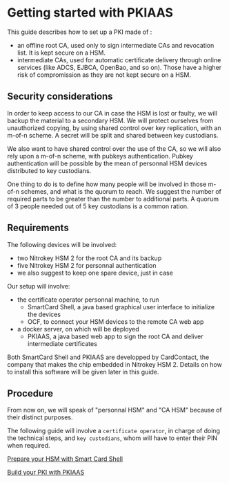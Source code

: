 Getting started with PKIAAS
===========================

This guide describes how to set up a PKI made of :

- an offline root CA, used only to sign intermediate CAs and revocation list. It is kept secure on a HSM.
- intermediate CAs, used for automatic certificate delivery through online services (like ADCS, EJBCA, OpenBao, and so on). Those have a higher risk of compromission as they are not kept secure on a HSM.


Security considerations
-----------------------

In order to keep access to our CA in case the HSM is lost or faulty, we will backup the material to a secondary HSM. We will protect ourselves from unauthorized copying, by using shared control over key replication, with an m-of-n scheme. A secret will be split and shared between key custodians.

We also want to have shared control over the use of the CA, so we will also rely upon a m-of-n scheme, with pubkeys authentication. Pubkey authentication will be possible by the mean of personnal HSM devices distributed to key custodians.

One thing to do is to define how many people will be involved in those m-of-n schemes, and what is the quorum to reach. We suggest the number of required parts to be greater than the number to additional parts. A quorum of 3 people needed out of 5 key custodians is a common ration.


Requirements
------------

The following devices will be involved:

- two Nitrokey HSM 2 for the root CA and its backup
- five Nitrokey HSM 2 for personnal authentication
- we also suggest to keep one spare device, just in case

Our setup will involve:

- the certificate operator personnal machine, to run
  - SmartCard Shell, a java based graphical user interface to initialize the devices
  - OCF, to connect your HSM devices to the remote CA web app
- a docker server, on which will be deployed
  - PKIAAS, a java based web app to sign the root CA and deliver intermediate certificates

Both SmartCard Shell and PKIAAS are developped by CardContact, the company that makes the chip embedded in Nitrokey HSM 2. Details on how to install this software will be given later in this guide.


Procedure
---------

From now on, we will speak of "personnal HSM" and "CA HSM" because of their distinct purposes.

The following guide will involve a `certificate operator`, in charge of doing the technical steps, and `key custodians`, whom will have to enter their PIN when required.

[Prepare your HSM with Smart Card Shell](smart-card-shell)

[Build your PKI with PKIAAS](pkiaas)
